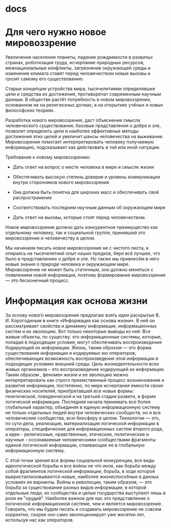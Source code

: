# docs
# Для чего нужно новое мировоззрение 

Увеличение населения планеты, падение рождаемости в развитых странах, роботизация труда, исчерпание природных ресурсов, межнациональные конфликты, загрязнение окружающей среды и изменение климата ставят перед человечеством новые вызовы и грозят самому его существованию. 

Старые концепции устройства мира, тысячелетиями определявшие цели и средства их достижения, противоречат современным научным данным. В обществе растёт потребность в новом мировоззрении, основанном не на религиозных догмах, а на открытиях учёных и новых философских теориях. 

 

Разработка нового мировоззрения, даст объяснение смысла человеческого существования, базовые представления о добре и зле, позволит определить цели и наиболее эффективные методы достижения этих целей и увеличит шансы человечества на выживание. Мировоззрение помогает интерпретировать человеку получаемую информацию, подсказывает как действовать в той или иной ситуации. 

Требования к новому мировоззрению: 
- Дать ответ на вопрос о месте человека в мире и смысле жизни 

- Обеспечивать высокую степень доверия и уровень коммуникации внутри сторонников нового мировоззрения 

- Она должна быть понятна для широких масс и обеспечивать своё распространение 

- Соответствовать последним научным данным об окружающем мире 

- Дать ответ на вызовы, которые стоят перед человечеством. 

Новое мировоззрение должно дать конкурентное преимущество как отдельному человеку, так и социальной группе, принявшей это мировоззрение и человечеству в целом. 

Мы начинаем писать новое мировоззрение не с чистого листа, а опираясь на тысячелетний опыт наших предков, беря всё лучшее, что было в представлениях о добре и зле. Но также мы привнесём в него новые знания о природе человека и окружающем мире.  Мировоззрение не может быть статичным, оно должно меняться с появлением новой информации, поэтому формирование мировоззрения — это бесконечный процесс. 


# Информация как основа жизни 

За основу нового мировоззрения предлагаю взять идеи раскрытые В. И. Кoрoгoдиным в книге «Информация как основа жизни». В ней он рассматривает свойства и динамику информации, информационных систем и их эволюцию. Вот только некоторые выводы из неё: 
Все живые объекты, по существу. это информационные системы, которые, попадая в подходящие условия, могут обеспечивать воспроизведение Кодирующей их информации. Жизнь, таким образом — это форма существования информации и кодируемых ею операторов, обеспечивающих возможность воспроизведения этой информации в подходящих условиях внешней среды. Цель жизнедеятельности всех живых организмов – это воспроизведение кодирующей их информации. Таким образом , феномен жизни и ее эволюцию можно интерпретировать как строго преемственный процесс возникновения и развития информации, постепенно, по мере исчерпания емкости своих физических носителей, приобретавшей все новые формы: генетической, поведенческой и на третьей стадии развити, в форме логической информации. Последняя начала принимать все более глобальный характер, объединяя в единую информационную систему не только отдельных людей внутри человеческих сообществ, но и все человеческие сообщества, всю биосферу в целом. Технологии — это, по сути дела, реализация, материализация логической информации в операторы, специфические для информационных систем второго рода, а идеи - религиозные, нравственные, этические, политические и научные - осознаваемые человеческими сообществами фрагменты единой логической информации, спаивающие ее в глобальную информационную систему.  

С этой точки зрения все формы социальной конкуренции, все виды идеологической борьбы и все войны не что иное, как борьба между собой фрагментов логической информации, борьба, в ходе которой выкристаллизовываются новые, наиболее жизнеспособные в данных условиях ее варианты. Войны и революции, таким образом, — это борьба за существование разных видов информации, в которой отдельные люди, их сообщества и целые государства выступают лишь в роли ее "орудий". Наиболее важное для нас это представление о логической информационной системе, чем и является мировоззрение. Говорить, что мы будем писать и создавать мировоззрение не совсем корректно, скорее оно само эволюционирует уже жесятки лет, используя нас как операторов. 
